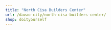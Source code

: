 ```yaml
---
title: "North Cisa Builders Center"
url: /davao-city/north-cisa-builders-center/
shop: doityourself
---
```

